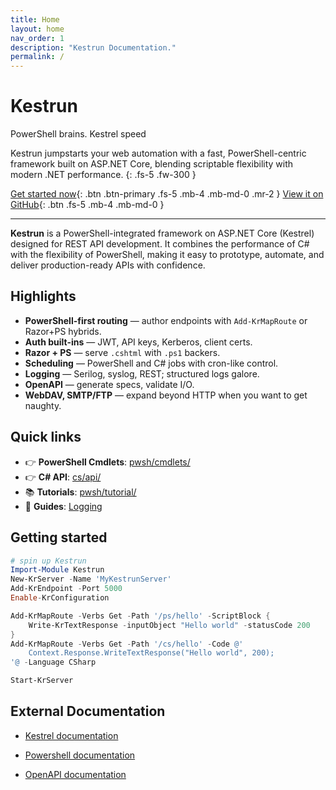 ```yaml
---
title: Home
layout: home
nav_order: 1
description: "Kestrun Documentation."
permalink: /
---
```

<!-- markdownlint-disable MD033 -->
<h1 class="wordmark wordmark--gradient wordmark--glow">Kestrun</h1>
<p class="wordmark-tagline">
PowerShell brains. Kestrel speed
</p>

Kestrun jumpstarts your web automation with a fast, PowerShell-centric framework built on ASP.NET Core,
blending scriptable flexibility with modern .NET performance.
{: .fs-5 .fw-300 }

[Get started now](#getting-started){: .btn .btn-primary .fs-5 .mb-4 .mb-md-0 .mr-2 }
[View it on GitHub][Kestrun repo]{: .btn .fs-5 .mb-4 .mb-md-0 }

---

**Kestrun** is a PowerShell-integrated framework on ASP.NET Core (Kestrel) designed for REST API development.
It combines the performance of C# with the flexibility of PowerShell, making it easy to prototype, automate, and deliver production-ready APIs with confidence.


## Highlights

- **PowerShell-first routing** — author endpoints with `Add-KrMapRoute` or Razor+PS hybrids.
- **Auth built-ins** — JWT, API keys, Kerberos, client certs.
- **Razor + PS** — serve `.cshtml` with `.ps1` backers.
- **Scheduling** — PowerShell and C# jobs with cron-like control.
- **Logging** — Serilog, syslog, REST; structured logs galore.
- **OpenAPI** — generate specs, validate I/O.
- **WebDAV, SMTP/FTP** — expand beyond HTTP when you want to get naughty.

## Quick links

- 👉 **PowerShell Cmdlets**: [pwsh/cmdlets/](/pwsh/cmdlets/)
- 👉 **C# API**: [cs/api/](/cs/api/)
- 📚 **Tutorials**: [pwsh/tutorial/](/pwsh/tutorial/)
- 📘 **Guides**: [Logging](/guides/)

## Getting started

```powershell
# spin up Kestrun
Import-Module Kestrun
New-KrServer -Name 'MyKestrunServer'
Add-KrEndpoint -Port 5000
Enable-KrConfiguration

Add-KrMapRoute -Verbs Get -Path '/ps/hello' -ScriptBlock {
    Write-KrTextResponse -inputObject "Hello world" -statusCode 200
}
Add-KrMapRoute -Verbs Get -Path '/cs/hello' -Code @'
    Context.Response.WriteTextResponse("Hello world", 200);
'@ -Language CSharp

Start-KrServer

```

## External Documentation

- [Kestrel documentation]

- [Powershell documentation]

- [OpenAPI documentation]

[Kestrun repo]: https://github.com/kestrun/kestrun
[Kestrel documentation]: https://learn.microsoft.com/en-us/aspnet/core/?view=aspnetcore-9.0
[Powershell documentation]: https://learn.microsoft.com/en-us/powershell/
[OpenAPI documentation]:https://spec.openapis.org/oas/
